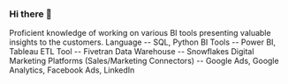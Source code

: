### Hi there 👋

Proficient knowledge of working on various BI tools presenting valuable insights to the customers. 
Language -- SQL, Python
BI Tools -- Power BI, Tableau
ETL Tool -- Fivetran
Data Warehouse -- Snowflakes
Digital Marketing Platforms 
(Sales/Marketing Connectors) --
Google Ads, Google Analytics, Facebook Ads, LinkedIn
